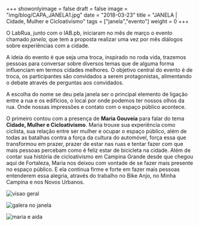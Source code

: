 +++
showonlyimage = false
draft = false
image = "img/blog/CAPA_JANELA1.jpg"
date = "2018-03-23"
title = "JANELA | Cidade, Mulher e Cicloativismo"
tags = ["janela","evento"]
weight = 0
+++

O LabRua, junto com o IAB.pb, iniciaram no mês de março o evento chamado *janela*, que tem a proposta realizar uma vez por mês diálogos sobre experiências com a cidade.
<!--more-->

A ideia do evento é que seja uma troca, inspirado no roda vida, trazemos pessoas para conversar sobre diversos temas que de alguma forma influenciam em termos cidades melhores. O objetivo central do evento é de troca, os participantes são convidados a serem protagonistas, alimentando o debate através de perguntas aos convidados.

A escolha do nome se deu pela janela ser o principal elemento de ligação entre a rua e os edifícios, o local por onde podemos ter nossos olhos da rua. Onde nossas impressões e contato com o espaço público acontece.

O primeiro contou com a presença de **Maria Gouveia** para falar do tema **Cidade, Mulher e Cicloativismo**. Maria trouxe sua experiência como ciclista, sua relação entre ser mulher e ocupar o espaço público, além de todas as batalhas contra a força da cultura do automóvel, força essa que transformou em prazer, prazer de estar nas ruas e tentar fazer com que mais pessoas percebam como é feliz estar de bicicleta na cidade. Além de contar sua história de cicloativismo em Campina Grande desde que chegou aqui de Fortaleza, Maria nos deixou com vontade de se fazer mais presente no espaço público. E ela continua firme e forte em fazer mais pessoas entenderem essa alegria, através do trabalho no Bike Anjo, no Minha Campina e nos Novos Urbanos.

![visao geral](../../img/blog/janela2.jpeg)

![galera no janela](../../img/blog/janela1.jpeg)

![maria e aida](../../img/blog/janela3.jpeg)
